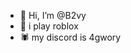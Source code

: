 - 👋 Hi, I’m @B2vy
- 👀 i play roblox
- 🕷️ my discord is 4gwory
<!---
B2vy/B2vy is a ✨ special ✨ repository because its `README.md` (this file) appears on your GitHub profile.
You can click the Preview link to take a look at your changes.
--->
